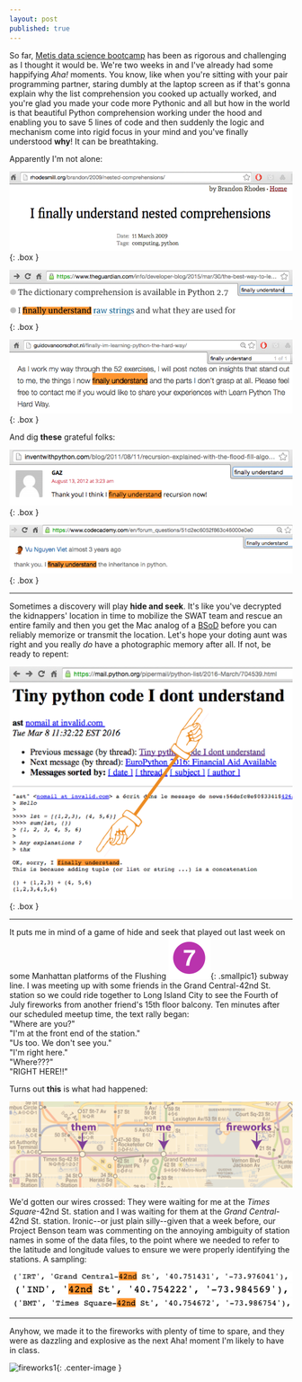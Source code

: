 ```yaml
---
layout: post
published: true
---
```


<style type="text/css">
.box
{
  border-width: 2px;
  border-color: #000000;
  border-style: solid;
  padding:1px;
  margin-left: auto;
  margin-right: auto;
}
.center-text
{
  text-align: center;
}
.smallpic1
{
  height: 20%;
  width: 20%;
}




</style>

So far, [Metis data science bootcamp](http://www.thisismetis.com/data-science) has been as rigorous and challenging as I thought it would be. We're two weeks in and I've already had some happifying <i>Aha!</i> moments. You know, like when you're sitting with your pair programming partner, staring dumbly at the laptop screen as if that's gonna explain why the list comprehension you cooked up actually worked, and you're glad you made your code more Pythonic and all but how in the world is that beautiful Python comprehension working under the hood and enabling you to save 5 lines of code and then suddenly the logic and mechanism come into rigid focus in your mind and you've finally understood <b>why</b>! It can be breathtaking. 

Apparently I'm not alone:

![](/images/finally_5.png){: .box }

![](/images/finally_4.png){: .box }

![](/images/finally_6.png){: .box }

And dig <b>these</b> grateful folks:

![](/images/finally_3.png){: .box }

![](/images/finally_1.png){: .box }


***


Sometimes a discovery will play <b>hide and seek</b>. It's like you've decrypted the kidnappers' location in time to mobilize the SWAT team and rescue an entire family and then you get the Mac analog of a [BSoD](https://en.wikipedia.org/wiki/Blue_Screen_of_Death) before you can reliably memorize or transmit the location. Let's hope your doting aunt was right and you really <i>do</i> have a photographic memory after all. If not, be ready to repent:

![](/images/finally_2.png){: .box }


***

It puts me in mind of a game of hide and seek that played out last week on some Manhattan platforms of the Flushing !["7"](/images/NYCS-bull-trans-7.svg.png){: .smallpic1} subway line. I was meeting up with some friends in the Grand Central-42nd St. station so we could ride together to Long Island City to see the Fourth of July fireworks from another friend's 15th floor balcony. Ten minutes after our scheduled meetup time, the text rally began:  
"Where are you?"  
"I'm at the front end of the station."  
"Us too. We don't see you."  
"I'm right here."  
"Where???"  
"RIGHT HERE!!"  

Turns out <b>this</b> is what had happened:

![](/images/them-me-fireworks.png)

We'd gotten our wires crossed: They were waiting for me at the <i>Times Square</i>-42nd St. station and I was waiting for them at the <i>Grand Central</i>-42nd St. station. Ironic--or just plain silly--given that a week before, our Project Benson team was commenting on the annoying ambiguity of station names in some of the data files, to the point where we needed to refer to the latitude and longitude values to ensure we were properly identifying the stations. A sampling:

![](/images/gc42_in_data.png)
![](/images/ind_42nd_in_data.png)
![](/images/times_sq_in_data.png)

***

Anyhow, we made it to the fireworks with plenty of time to spare, and they were as dazzling and explosive as the next Aha! moment I'm likely to have in class. 

![fireworks1](/images/fireworks.png){: .center-image }






